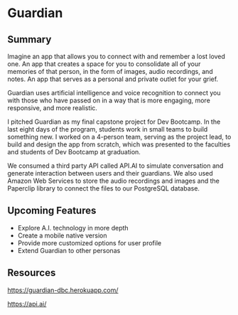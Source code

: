 # Guardian

## Summary

Imagine an app that allows you to connect with and remember a lost loved one. An app that creates a space for you to consolidate all of your memories of that person, in the form of images, audio recordings, and notes. An app that serves as a personal and private outlet for your grief.

Guardian uses artificial intelligence and voice recognition to connect you with those who have passed on in a way that is more engaging, more responsive, and more realistic.

I pitched Guardian as my final capstone project for Dev Bootcamp. In the last eight days of the program, students work in small teams to build something new. I worked on a 4-person team, serving as the project lead, to build and design the app from scratch, which was presented to the faculties and students of Dev Bootcamp at graduation.

We consumed a third party API called API.AI to simulate conversation and generate interaction between users and their guardians. We also used Amazon Web Services to store the audio recordings and images and the Paperclip library to connect the files to our PostgreSQL database.

## Upcoming Features

* Explore A.I. technology in more depth
* Create a mobile native version
* Provide more customized options for user profile
* Extend Guardian to other personas

## Resources

https://guardian-dbc.herokuapp.com/

https://api.ai/

